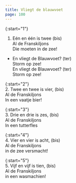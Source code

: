 ```yaml
---
title: Vliegt de blauwvoet
page: 100
---  
```


{:start="1"}  
1. Eén en één is twee (bis)  
Al de Franskiljons  
Die moeten in de zee!  


- En vliegt de Blauwvoet? (ter)  
Storm op zee!  
En vliegt de Blauwvoet? (ter)  
Storm op zee!  


{:start="2"}  
2. Twee en twee is vier, (bis)  
Al de Franskiljons  
In een vaatje bier!  


{:start="3"}  
3. Drie en drie is zes, (bis)  
Al de Franskiljons  
In een tutterfles  


{:start="4"}  
4. Vier en vier is acht, (bis)  
Al de Franskiljons  
in de zee versmacht!  


{:start="5"}  
5. Vijf en vijf is tien, (bis)  
Al de Franskiljons  
in een wasmachien!  